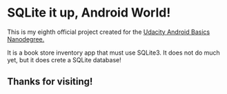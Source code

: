 # SQLite it up, Android World!

This is my eighth official project created for the
[Udacity Android Basics Nanodegree.](https://www.udacity.com/course/android-basics-nanodegree-by-google--nd803 "Udacity Android Basics ND")

It is a book store inventory app that must use SQLite3. It does not do much yet, but it does crete a SQLite database!

## Thanks for visiting!
